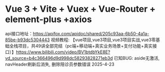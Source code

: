 # Vue 3 + Vite + Vuex + Vue-Router + element-plus +axios
api接口地址：https://apifox.com/apidoc/shared/205c93aa-6b50-4a1a-85be-b93dc5304443 
视频教程: 【vue项目,vue3项目,vue3项目实战,vue3零基础全栈项目，共49讲全部完结（pc端+移动端+真实业务场景+支付功能+真实接口）】https://www.bilibili.com/video/BV1btdbYkE8E?vd_source=b4c366496d9d998dc58293828271eb3d
已知BUG: aside无激活, navHeader刷新后消失, 删除陪诊员参数错误
2025-4-23
